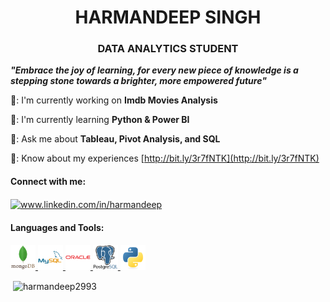 <h1 align="center">HARMANDEEP SINGH</h1>
<h3 align="center">DATA ANALYTICS STUDENT</h3>

***"Embrace the joy of learning, for every new piece of knowledge is a stepping stone towards a brighter, more empowered future"***

🔭: I'm currently working on **Imdb Movies Analysis**

🌱: I'm currently learning **Python & Power BI**

💬: Ask me about **Tableau, Pivot Analysis, and SQL**

📄: Know about my experiences [http://bit.ly/3r7fNTK](http://bit.ly/3r7fNTK)

<h4 align="left">Connect with me:</h4>
<p align="left">
<a href="https://linkedin.com/in/www.linkedin.com/in/harmandeep" target="blank"><img align="center" src="https://raw.githubusercontent.com/rahuldkjain/github-profile-readme-generator/master/src/images/icons/Social/linked-in-alt.svg" alt="www.linkedin.com/in/harmandeep" height="30" width="40" /></a>
</p>

<h4 align="left">Languages and Tools:</h4>
<p align="left"> <a href="https://www.mongodb.com/" target="_blank" rel="noreferrer"> <img src="https://raw.githubusercontent.com/devicons/devicon/master/icons/mongodb/mongodb-original-wordmark.svg" alt="mongodb" width="40" height="40"/> </a> <a href="https://www.mysql.com/" target="_blank" rel="noreferrer"> <img src="https://raw.githubusercontent.com/devicons/devicon/master/icons/mysql/mysql-original-wordmark.svg" alt="mysql" width="40" height="40"/> </a> <a href="https://www.oracle.com/" target="_blank" rel="noreferrer"> <img src="https://raw.githubusercontent.com/devicons/devicon/master/icons/oracle/oracle-original.svg" alt="oracle" width="40" height="40"/> </a> <a href="https://www.postgresql.org" target="_blank" rel="noreferrer"> <img src="https://raw.githubusercontent.com/devicons/devicon/master/icons/postgresql/postgresql-original-wordmark.svg" alt="postgresql" width="40" height="40"/> </a> <a href="https://www.python.org" target="_blank" rel="noreferrer"> <img src="https://raw.githubusercontent.com/devicons/devicon/master/icons/python/python-original.svg" alt="python" width="40" height="40"/> </a> </p>

<p>&nbsp;<img align="center" src="https://github-readme-stats.vercel.app/api?username=harmandeep2993&show_icons=true&locale=en" alt="harmandeep2993" /></p>
